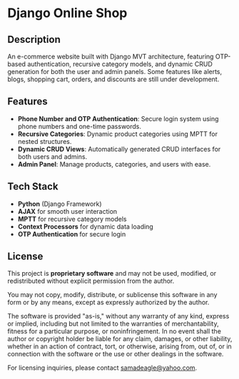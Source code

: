 # Django Online Shop

## Description
An e-commerce website built with Django MVT architecture, featuring OTP-based authentication, recursive category models, and dynamic CRUD generation for both the user and admin panels. Some features like alerts, blogs, shopping cart, orders, and discounts are still under development.

## Features
- **Phone Number and OTP Authentication**: Secure login system using phone numbers and one-time passwords.
- **Recursive Categories**: Dynamic product categories using MPTT for nested structures.
- **Dynamic CRUD Views**: Automatically generated CRUD interfaces for both users and admins.
- **Admin Panel**: Manage products, categories, and users with ease.

## Tech Stack
- **Python** (Django Framework)
- **AJAX** for smooth user interaction
- **MPTT** for recursive category models
- **Context Processors** for dynamic data loading
- **OTP Authentication** for secure login

## License
This project is **proprietary software** and may not be used, modified, or redistributed without explicit permission from the author.

You may not copy, modify, distribute, or sublicense this software in any form or by any means, except as expressly authorized by the author.

The software is provided "as-is," without any warranty of any kind, express or implied, including but not limited to the warranties of merchantability, fitness for a particular purpose, or noninfringement. In no event shall the author or copyright holder be liable for any claim, damages, or other liability, whether in an action of contract, tort, or otherwise, arising from, out of, or in connection with the software or the use or other dealings in the software.

For licensing inquiries, please contact samadeagle@yahoo.com.